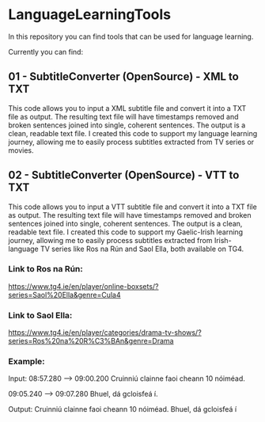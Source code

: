 # LanguageLearningTools
In this repository you can find tools that can be used for language learning.

Currently you can find:

## 01 - SubtitleConverter (OpenSource) - XML to TXT

This code allows you to input a XML subtitle file and convert it into a TXT file as output. 
The resulting text file will have timestamps removed and broken sentences joined into single, coherent sentences. 
The output is a clean, readable text file.
I created this code to support my language learning journey, allowing me to easily process subtitles extracted from TV series or movies.


## 02 - SubtitleConverter (OpenSource) - VTT to TXT

This code allows you to input a VTT subtitle file and convert it into a TXT file as output. 
The resulting text file will have timestamps removed and broken sentences joined into single, coherent sentences. 
The output is a clean, readable text file.
I created this code to support my Gaelic-Irish learning journey, allowing me to easily process subtitles extracted from Irish-language TV series like Ros na Rún and Saol Ella, both available on TG4.

### Link to Ros na Rún: 
https://www.tg4.ie/en/player/online-boxsets/?series=Saol%20Ella&genre=Cula4
### Link to Saol Ella: 
https://www.tg4.ie/en/player/categories/drama-tv-shows/?series=Ros%20na%20R%C3%BAn&genre=Drama

### Example:
Input:
08:57.280 --> 09:00.200
Cruinniú clainne
faoi cheann 10 nóiméad.

09:05.240 --> 09:07.280
Bhuel, dá gcloisfeá í.

Output:
Cruinniú clainne faoi cheann 10 nóiméad.
Bhuel, dá gcloisfeá í


